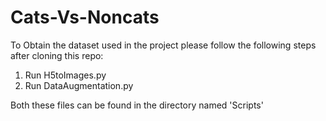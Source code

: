 # Cats-Vs-Noncats
To Obtain the dataset used in the project please follow the following steps after cloning this repo:
1. Run H5toImages.py
2. Run DataAugmentation.py

Both these files can be found in the directory named 'Scripts' 
